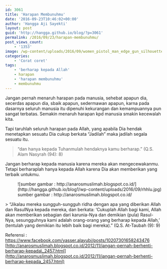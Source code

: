 ```yaml
---
id: 3061
title: 'Harapan Membunuhmu'
date: '2016-09-23T10:46:02+00:00'
author: 'Hangga Aji Sayekti'
layout: post
guid: 'http://hangga.github.io/blog/?p=3061'
permalink: /2016/09/23/harapan-membunuhmu/
post_views_count:
    - '1353'
image: /wp-content/uploads/2016/09/women_pistol_man_edge_gun_silhouette_woman_shoot_desktop_1440x900_free-wallpaper-28677.jpg
categories:
    - 'Corat coret'
tags:
    - 'berharap kepada Allah'
    - harapan
    - 'harapan membunuhmu'
    - membunuhmu
---
```


Jangan pernah menaruh harapan pada manusia, sehebat apapun dia, secerdas apapun dia, sbaik apapun, sedermawan apapun, karna pada dasarnya seluruh manusia itu dipenuhi kekurangan dan kemampuannya pun sangat terbatas. Semakin menaruh harapan kpd manusia smakin kecewalah kita.

Tapi taruhlah seluruh harapan pada Allah, yang apabila Dia hendak menetapkan sesuatu Dia cukup berkata “Jadilah” maka jadilah segala sesuatu itu.

> “dan hanya kepada Tuhanmulah hendaknya kamu berharap.” (Q.S. Alam Nasyrah (94): 8)

Jangan berharap kepada manusia karena mereka akan mengecewakanmu. Tetapi berharaplah hanya kepada Allah karena Dia akan memberikan yang terbaik untukmu.

<figure aria-describedby="caption-attachment-3064" class="wp-caption aligncenter" id="attachment_3064" style="width: 500px">![sumber gambar : http://anarosmuslimah.blogspot.co.id/](http://hangga.github.io/blog1/wp-content/uploads/2016/09/rhhlu.jpg)<figcaption class="wp-caption-text" id="caption-attachment-3064">sumber gambar : http://anarosmuslimah.blogspot.co.id/</figcaption></figure>> “Jikalau mereka sungguh-sungguh ridha dengan apa yang diberikan Allah dan RasulNya kepada mereka, dan berkata: ‘Cukuplah Allah bagi kami, Allah akan memberikan sebagian dari karunia-Nya dan demikian (pula) Rasul-Nya, sesungguhnya kami adalah orang-orang yang berharap kepada Allah,’ (tentulah yang demikian itu lebih baik bagi mereka).” (Q.S. At-Taubah (9): 9)

Referensi :  
<https://www.facebook.com/yasser.alayubi/posts/10207301658243476>  
[http://anarosmuslimah.blogspot.co.id/2012/11/jangan-pernah-berhenti-berharap-kepada\_2457.html](http://anarosmuslimah.blogspot.co.id/2012/11/jangan-pernah-berhenti-berharap-kepada_2457.html)